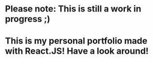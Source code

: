 # Please note: This is still a work in progress ;) 

# This is my personal portfolio made with React.JS! Have a look around!